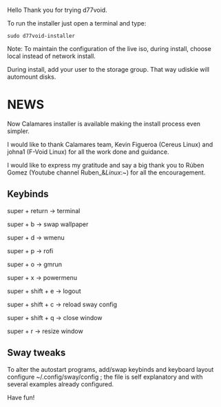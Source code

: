 Hello
Thank you for trying d77void.

To run the installer just open a terminal and type:

```
sudo d77void-installer
```

Note: 
To maintain the configuration of the live iso, during install, choose local instead of network install.

During install, add your user to the storage group. That way udiskie will automount disks.

# NEWS

Now Calamares installer is available making the install process even simpler.

I would like to thank Calamares team, Kevin Figueroa (Cereus Linux) and johna1 (F-Void Linux) for all the work done and guidance.

I would like to express my gratitude and say a big thank you to Rúben Gomez (Youtube channel Ruben_&_Linux_:~) for all the encouragement.

## Keybinds

super + return -> terminal

super + b -> swap wallpaper

super + d -> wmenu

super + p -> rofi

super + o -> gmrun

super + x -> powermenu

super + shift + e -> logout

super + shift + c -> reload sway config

super + shift + q -> close window

super + r -> resize window

## Sway tweaks

To alter the autostart programs, add/swap keybinds and keyboard layout configure ~/.config/sway/config ; the file is self explanatory and with several examples already configured.

Have fun!
